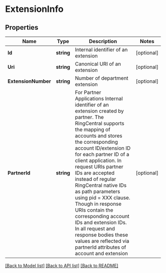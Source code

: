 # ExtensionInfo

## Properties
Name | Type | Description | Notes
------------ | ------------- | ------------- | -------------
**Id** | **string** | Internal identifier of an extension | [optional] 
**Uri** | **string** | Canonical URI of an extension | [optional] 
**ExtensionNumber** | **string** | Number of department extension | [optional] 
**PartnerId** | **string** | For Partner Applications Internal identifier of an extension created by partner. The RingCentral supports the mapping of accounts and stores the corresponding account ID/extension ID for each partner ID of a client application. In request URIs partner IDs are accepted instead of regular RingCentral native IDs as path parameters using pid &#x3D; XXX clause. Though in response URIs contain the corresponding account IDs and extension IDs. In all request and response bodies these values are reflected via partnerId attributes of account and extension | [optional] 

[[Back to Model list]](../README.md#documentation-for-models) [[Back to API list]](../README.md#documentation-for-api-endpoints) [[Back to README]](../README.md)


